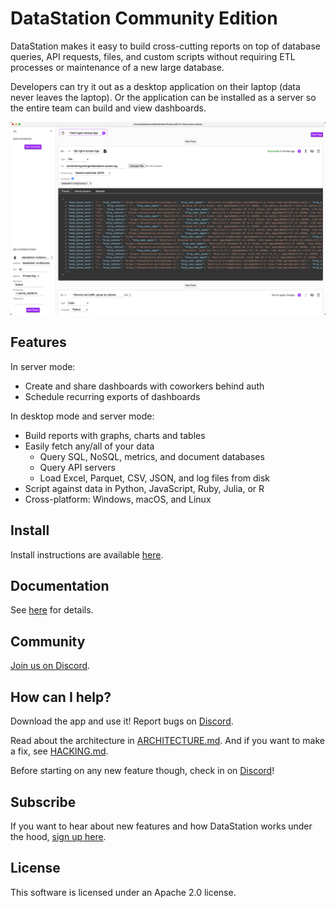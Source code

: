 # DataStation Community Edition

DataStation makes it easy to build cross-cutting reports on top of
database queries, API requests, files, and custom scripts without
requiring ETL processes or maintenance of a new large database.

Developers can try it out as a desktop application on their laptop
(data never leaves the laptop). Or the application can be installed as
a server so the entire team can build and view dashboards.

![A screenshot of app.datastation.multiprocess.io](./screenshot.png)

## Features

In server mode:

* Create and share dashboards with coworkers behind auth
* Schedule recurring exports of dashboards

In desktop mode and server mode:

* Build reports with graphs, charts and tables
* Easily fetch any/all of your data
  * Query SQL, NoSQL, metrics, and document databases
  * Query API servers
  * Load Excel, Parquet, CSV, JSON, and log files from disk
* Script against data in Python, JavaScript, Ruby, Julia, or R
* Cross-platform: Windows, macOS, and Linux

## Install

Install instructions are available [here](https://github.com/multiprocessio/datastation-documentation/blob/main/Installation.md).

## Documentation

See [here](https://github.com/multiprocessio/datastation-documentation) for details.

## Community

[Join us on Discord](https://discord.gg/f2wQBc4bXX).

## How can I help?

Download the app and use it! Report bugs on
[Discord](https://discord.gg/f2wQBc4bXX).

Read about the architecture in [ARCHITECTURE.md](ARCHITECTURE.md). And
if you want to make a fix, see [HACKING.md](HACKING.md).

Before starting on any new feature though, check in on
[Discord](https://discord.gg/f2wQBc4bXX)!

## Subscribe

If you want to hear about new features and how DataStation works under
the hood, [sign up here](https://forms.gle/wH5fdxrxXwZHoNxk8).

## License

This software is licensed under an Apache 2.0 license.
